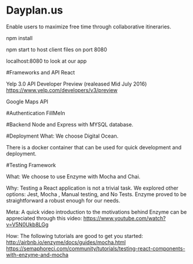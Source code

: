 # Dayplan.us
Enable users to maximize free time through collaborative itineraries. 

npm install

npm start to host client files on port 8080

localhost:8080 to look at our app

#Frameworks and API 
React 

Yelp 3.0 API Developer Preview (realeased Mid July 2016)
https://www.yelp.com/developers/v3/preview

Google Maps API



#Authentication
FillMeIn

#Backend
Node and Express with MYSQL database. 

#Deployment
What:
We choose Digital Ocean. 

There is a docker container that can be used for quick development and deployment. 


#Testing Framework

What:
 We choose to use Enzyme with Mocha and Chai. 

Why: 
Testing a React application is not a trivial task. We explored other options: Jest, Mocha , Manual testing, and No Tests. Enzyme proved to be  straightforward a robust enough for our needs. 

Meta:
A quick video introduction to the motivations behind Enzyme can be appreciated through this video: https://www.youtube.com/watch?v=V5N0Ukb8LGg

How: 
The following tutorials are good to get you started:
http://airbnb.io/enzyme/docs/guides/mocha.html
https://semaphoreci.com/community/tutorials/testing-react-components-with-enzyme-and-mocha

